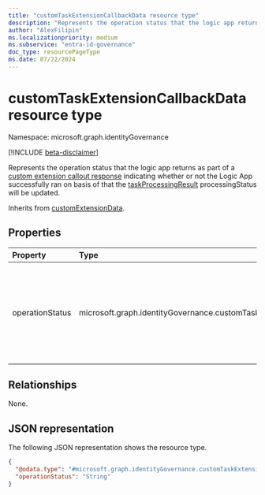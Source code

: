 ```yaml
---
title: "customTaskExtensionCallbackData resource type"
description: "Represents the operation status that the logic app returns indicating whether or not the Logic App successfully ran on basis of that the taskProcessingResult processing status will be updated."
author: "AlexFilipin"
ms.localizationpriority: medium
ms.subservice: "entra-id-governance"
doc_type: resourcePageType
ms.date: 07/22/2024
---
```


# customTaskExtensionCallbackData resource type

Namespace: microsoft.graph.identityGovernance

[!INCLUDE [beta-disclaimer](../../includes/beta-disclaimer.md)]

Represents the operation status that the logic app returns as part of a [custom extension callout response](../resources/customextensioncalloutresponse.md) indicating whether or not the Logic App successfully ran on basis of that the [taskProcessingResult](../resources/identitygovernance-taskprocessingresult.md) processingStatus will be updated.

Inherits from [customExtensionData](../resources/customextensiondata.md).

## Properties

|Property|Type|Description|
|:---|:---|:---|
|operationStatus|microsoft.graph.identityGovernance.customTaskExtensionOperationStatus|Operation status that's provided by the Azure Logic App indicating whenever the Azure Logic App has run successfully or not. Supported values: `completed`, `failed`, `unknownFutureValue`.|

## Relationships

None.

## JSON representation

The following JSON representation shows the resource type.
<!-- {
  "blockType": "resource",
  "@odata.type": "microsoft.graph.identityGovernance.customTaskExtensionCallbackData",
  "baseType": "microsoft.graph.customExtensionData"
}
-->
``` json
{
  "@odata.type": "#microsoft.graph.identityGovernance.customTaskExtensionCallbackData",
  "operationStatus": "String"
}
```
